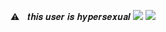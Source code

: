 ⚠︎ㅤ𝒕𝒉𝒊𝒔 𝒖𝒔𝒆𝒓 𝒊𝒔 𝒉𝒚𝒑𝒆𝒓𝒔𝒆𝒙𝒖𝒂𝒍
<img src="[     ](https://i.pinimg.com/736x/25/f6/a2/25f6a2f5f5ae407e17ba421da48dd2c5.jpg)"/></div>
<img src="https://www.freeiconspng.com/uploads/lace-border-png-8.png"/></div>
